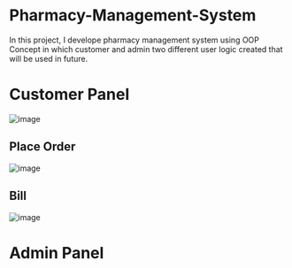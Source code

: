 # Pharmacy-Management-System
In this project, I develope pharmacy management system using OOP Concept in which customer and admin two different user logic created that will be used in future.
# Customer Panel
![image](https://user-images.githubusercontent.com/63771491/184543952-3282fcb1-d4c6-4f65-bde0-6bec9115a41b.png)
## Place Order
![image](https://user-images.githubusercontent.com/63771491/184544038-1d074887-dd29-4b07-8d09-532cecf444ae.png)
## Bill 
![image](https://user-images.githubusercontent.com/63771491/184544085-a5abacdd-2fe1-42f1-badb-f2197ee803e2.png)
# Admin Panel
